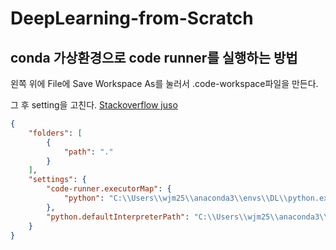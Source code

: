 # DeepLearning-from-Scratch

## conda 가상환경으로 code runner를 실행하는 방법

왼쪽 위에 File에 Save Workspace As를 눌러서 .code-workspace파일을 만든다.

그 후 setting을 고친다. [Stackoverflow juso](https://stackoverflow.com/questions/72556952/code-runner-in-vs-code-not-running-conda-python)

```json
{
    "folders": [
        {
            "path": "."
        }
    ],
    "settings": {
        "code-runner.executorMap": {
            "python": "C:\\Users\\wjm25\\anaconda3\\envs\\DL\\python.exe"
        },
        "python.defaultInterpreterPath": "C:\\Users\\wjm25\\anaconda3\\envs\\DL\\python.exe"
    }
}